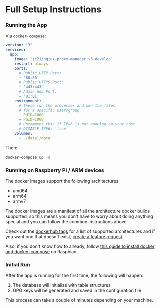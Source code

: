 # Full Setup Instructions

### Running the App

Via `docker-compose`:

```yml
version: "3"
services:
  app:
    image: 'jc21/nginx-proxy-manager:v3-develop'
    restart: always
    ports:
      # Public HTTP Port:
      - '80:80'
      # Public HTTPS Port:
      - '443:443'
      # Admin Web Port:
      - '81:81'
    environment:
      # These run the processes and own the files
      # for a specific user/group
      - PUID=1000
      - PGID=1000
      # Uncomment this if IPv6 is not enabled on your host
      # DISABLE_IPV6: 'true'
    volumes:
      - ./data:/data
```

Then:

```bash
docker-compose up -d
```

### Running on Raspberry PI / ARM devices

The docker images support the following architectures:
- amd64
- arm64
- armv7

The docker images are a manifest of all the architecture docker builds supported, so this means
you don't have to worry about doing anything special and you can follow the common instructions above.

Check out the [dockerhub tags](https://hub.docker.com/r/jc21/nginx-proxy-manager/tags)
for a list of supported architectures and if you want one that doesn't exist,
[create a feature request](https://github.com/jc21/nginx-proxy-manager/issues/new?assignees=&labels=enhancement&template=feature_request.md&title=).

Also, if you don't know how to already, follow [this guide to install docker and docker-compose](https://manre-universe.net/how-to-run-docker-and-docker-compose-on-raspbian/)
on Raspbian.


### Initial Run

After the app is running for the first time, the following will happen:

1. The database will initialize with table structures
2. GPG keys will be generated and saved in the configuration file

This process can take a couple of minutes depending on your machine.
